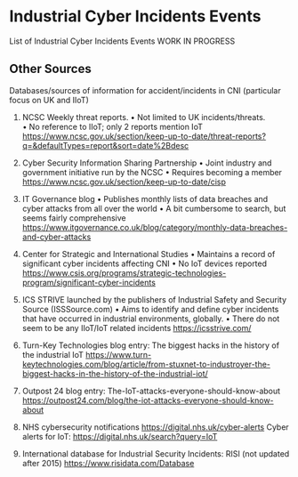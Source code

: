 # Industrial Cyber Incidents Events

List of Industrial Cyber Incidents Events
WORK IN PROGRESS

## Other Sources
Databases/sources of information for accident/incidents in CNI (particular focus on UK and IIoT)

1. NCSC Weekly threat reports. 
•	Not limited to UK incidents/threats.  
•	No reference to IIoT; only 2 reports mention IoT
https://www.ncsc.gov.uk/section/keep-up-to-date/threat-reports?q=&defaultTypes=report&sort=date%2Bdesc

2. Cyber Security Information Sharing Partnership 
•	Joint industry and government initiative run by the NCSC
•	Requires becoming a member 
https://www.ncsc.gov.uk/section/keep-up-to-date/cisp

3. IT Governance blog
•	Publishes monthly lists of data breaches and cyber attacks from all over the world
•	A bit cumbersome to search, but seems fairly comprehensive
https://www.itgovernance.co.uk/blog/category/monthly-data-breaches-and-cyber-attacks

4. Center for Strategic and International Studies
•	Maintains a record of significant cyber incidents affecting CNI
•	No IoT devices reported
https://www.csis.org/programs/strategic-technologies-program/significant-cyber-incidents

5.  ICS STRIVE launched by the publishers of Industrial Safety and Security Source (ISSSource.com) 
•	Aims to identify and define cyber incidents that have occurred in industrial environments, globally.
•	There do not seem to be any IIoT/IoT  related incidents
https://icsstrive.com/

6. Turn-Key Technologies blog entry: The biggest hacks in the history of the industrial IoT
https://www.turn-keytechnologies.com/blog/article/from-stuxnet-to-industroyer-the-biggest-hacks-in-the-history-of-the-industrial-iot/

7. Outpost 24 blog entry: The-IoT-attacks-everyone-should-know-about
https://outpost24.com/blog/the-iot-attacks-everyone-should-know-about

8. NHS cybersecurity notifications
https://digital.nhs.uk/cyber-alerts
Cyber alerts for IoT: https://digital.nhs.uk/search?query=IoT

9. International database for Industrial Security Incidents: RISI (not updated after 2015)
https://www.risidata.com/Database
